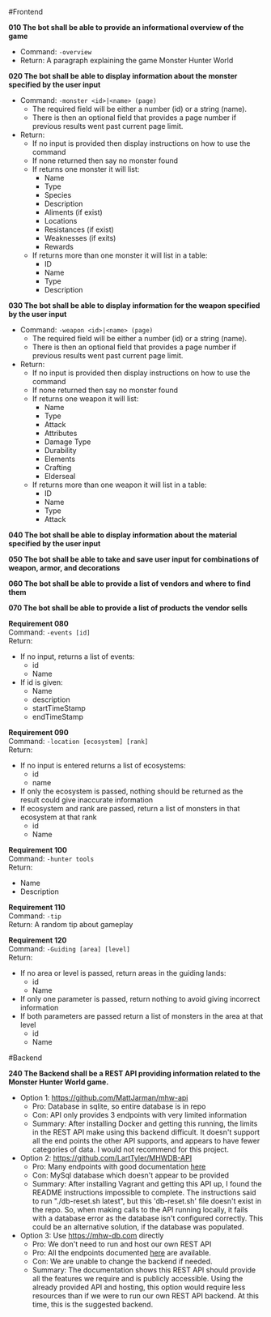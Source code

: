 
#Frontend

**010 The bot shall be able to provide an informational overview of the game**

- Command: `-overview`
- Return: A paragraph explaining the game Monster Hunter World

**020 The bot shall be able to display information about the monster specified by the user input**

- Command: `-monster <id>|<name> (page)` 
  - The required field will be either a number (id) or a string (name).
  - There is then an optional field that provides a page number if previous results went past current page limit.
- Return: 
    - If no input is provided then display instructions on how to use the command
    - If none returned then say no monster found
    - If returns one monster it will list:
        - Name
        - Type
        - Species
        - Description
        - Aliments (if exist)
        - Locations
        - Resistances (if exist)
        - Weaknesses (if exits)
        - Rewards
    - If returns more than one monster it will list in a table:
        - ID
        - Name
        - Type
        - Description

**030 The bot shall be able to display information for the weapon specified by the user input**

- Command: `-weapon <id>|<name> (page)`
    - The required field will be either a number (id) or a string (name).
    - There is then an optional field that provides a page number if previous results went past current page limit.
- Return:
    - If no input is provided then display instructions on how to use the command
    - If none returned then say no monster found
    - If returns one weapon it will list:
        - Name
        - Type
        - Attack
        - Attributes
        - Damage Type
        - Durability
        - Elements
        - Crafting
        - Elderseal
    - If returns more than one weapon it will list in a table:
        - ID
        - Name
        - Type
        - Attack
    
**040 The bot shall be able to display information about the material specified by the user input**

**050 The bot shall be able to take and save user input for combinations of weapon, armor, and decorations**

**060 The bot shall be able to provide a list of vendors and where to find them**

**070 The bot shall be able to provide a list of products the vendor sells**

**Requirement 080**  
  Command: `-events [id]`  
  Return:
- If no input, returns a list of events:
    - id
    - Name
- If id is given:
    - Name
    - description
    - startTimeStamp
    - endTimeStamp
  
**Requirement 090**  
  Command: `-location [ecosystem] [rank]`  
  Return: 
- If no input is entered returns a list of ecosystems:
    - id
    - name
- If only the ecosystem is passed, nothing should be returned as the result could give inaccurate information
- If ecosystem and rank are passed, return a list of monsters in that ecosystem at that rank
    - id
    - Name

**Requirement 100**  
  Command: `-hunter tools`  
	Return:  
- Name
- Description

**Requirement 110**  
	Command: `-tip`  
	Return: A random tip about gameplay  

**Requirement 120**  
	Command: `-Guiding [area] [level]`  
	Return:  
- If no area or level is passed, return areas in the guiding lands:
    - id
    - Name 
- If only one parameter is passed, return nothing to avoid giving incorrect information
- If both parameters are passed return a list of monsters in the area at that level
    - id
    - Name

#Backend

**240 The Backend shall be a REST API providing information related to the Monster Hunter World game.**

- Option 1: https://github.com/MattJarman/mhw-api
    - Pro: Database in sqlite, so entire database is in repo
    - Con: API only provides 3 endpoints with very limited information
    - Summary: After installing Docker and getting this running, the limits in the REST API 
      make using this backend difficult. It doesn't support all the end points the other API 
      supports, and appears to have fewer categories of data. I would not recommend for this project.
- Option 2: https://github.com/LartTyler/MHWDB-API
    - Pro: Many endpoints with good documentation [here](https://docs.mhw-db.com/)
    - Con: MySql database which doesn't appear to be provided
    - Summary: After installing Vagrant and getting this API up, I found the README instructions impossible to complete. 
      The instructions said to run "./db-reset.sh latest", but this 'db-reset.sh' file doesn't exist in the repo. 
      So, when making calls to the API running locally, it fails with a database error as the database isn't 
      configured correctly. This could be an alternative solution, if the database was populated.
- Option 3: Use https://mhw-db.com directly
    - Pro: We don't need to run and host our own REST API
    - Pro: All the endpoints documented [here](https://docs.mhw-db.com/) are available. 
    - Con: We are unable to change the backend if needed. 
    - Summary: The documentation shows this REST API should provide all the features we require 
      and is publicly accessible. Using the already provided API and hosting, this option would require less resources 
      than if we were to run our own REST API backend. At this time, this is the suggested backend.
